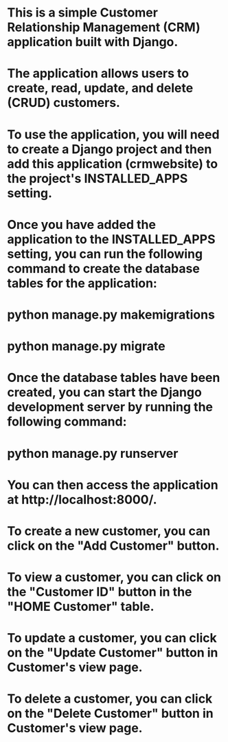 # This is a simple Customer Relationship Management (CRM) application built with Django.

# The application allows users to create, read, update, and delete (CRUD) customers.

# To use the application, you will need to create a Django project and then add this application (crmwebsite) to the project's INSTALLED_APPS setting.

# Once you have added the application to the INSTALLED_APPS setting, you can run the following command to create the database tables for the application:

# python manage.py makemigrations

# python manage.py migrate

# Once the database tables have been created, you can start the Django development server by running the following command:

# python manage.py runserver

# You can then access the application at http://localhost:8000/.

# To create a new customer, you can click on the "Add Customer" button.

# To view a customer, you can click on the "Customer ID" button in the "HOME Customer" table.

# To update a customer, you can click on the "Update Customer" button in Customer's view page.

# To delete a customer, you can click on the "Delete Customer" button in Customer's view page.
